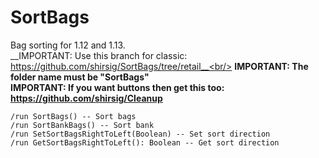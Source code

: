 # SortBags
Bag sorting for 1.12 and 1.13.<br/>
__IMPORTANT: Use this branch for classic: https://github.com/shirsig/SortBags/tree/retail__<br/>
__IMPORTANT: The folder name must be "SortBags"__<br/>
__IMPORTANT: If you want buttons then get this too: https://github.com/shirsig/Cleanup__

```
/run SortBags() -- Sort bags
/run SortBankBags() -- Sort bank
/run SetSortBagsRightToLeft(Boolean) -- Set sort direction
/run GetSortBagsRightToLeft(): Boolean -- Get sort direction
```
